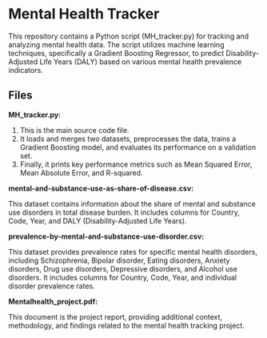 # Mental Health Tracker
This repository contains a Python script (MH_tracker.py) for tracking and analyzing mental health data. 
The script utilizes machine learning techniques, specifically a Gradient Boosting Regressor, to predict Disability-Adjusted Life Years (DALY) based on various mental health prevalence indicators.
## Files
**MH_tracker.py:**
1. This is the main source code file.
2. It loads and merges two datasets, preprocesses the data, trains a Gradient Boosting model, and evaluates its performance on a validation set.
3. Finally, it prints key performance metrics such as Mean Squared Error, Mean Absolute Error, and R-squared.

**mental-and-substance-use-as-share-of-disease.csv:**

This dataset contains information about the share of mental and substance use disorders in total disease burden. 
It includes columns for Country, Code, Year, and DALY (Disability-Adjusted Life Years).

**prevalence-by-mental-and-substance-use-disorder.csv:**

This dataset provides prevalence rates for specific mental health disorders, including Schizophrenia, Bipolar disorder, Eating disorders, Anxiety disorders, Drug use disorders, Depressive disorders, and Alcohol use disorders.
It includes columns for Country, Code, Year, and individual disorder prevalence rates.

**Mentalhealth_project.pdf:** 

This document is the project report, providing additional context, methodology, and findings related to the mental health tracking project.
